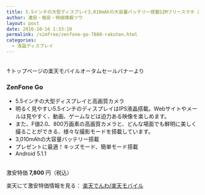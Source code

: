 ```yaml
---
title: 5.5インチの大型ディスプレイ3,010mAhの大容量バッテリー搭載SIMフリースマホ ZenFone Go が特価7,800円！送料無料！
author: 激安・格安・特価情報ツウ
layout: post
date: 2016-10-16 1:33:10
permalink: /simfree/zenfone-go-7800-rakuten.html
categories:
  - 液晶ディスプレイ
---
```


<div class="img-bg2 img_L">
<a href="//hb.afl.rakuten.co.jp/hsc/15467e7f.3e2bc886.15467e80.20608248/?scid=af_shop_txt&link_type=text&ut=eyJwYWdlIjoic2hvcCIsInR5cGUiOiJ0ZXh0IiwiY29sIjowLCJ0YXIiOjEsImNhdCI6IjIiLCJiYW4iOiIxMjYxMjM4In0%3D" target="_blank" style="word-wrap:break-word;"  ><img src="//mobile.rakuten.co.jp/img/pc/product/zenfonego/img_topic_02.jpg" border="0" style="margin:2px" alt="" title=""></a>
<p>↑トップページの楽天モバイルオータムセールバナーより</p>
</div>

### ZenFone Go
<!--more-->

* 5.5インチの大型ディスプレイと高画質カメラ
* 明るく見やすい5.5インチのディスプレイはIPS液晶搭載。Webサイトやメールは見やすく、動画、ゲームなどは迫力ある映像を楽しめます。
* また、F値2.0、800万画素の高画質カメラと、どんな場面でも鮮明に美しく撮ることができる、様々な撮影モードを搭載しています。
* 3,010mAhの大容量バッテリー搭載
* プレゼントに最適！キッズモード、簡単モード搭載
* Android 5.1.1

<br clear="all" />激安特価 <span class="tokka-price"><strong>7,800</strong></span> 円（税込）

楽天にて激安特価情報を見る： <span class="fs150p"><a href="//hb.afl.rakuten.co.jp/hsc/15467e7f.3e2bc886.15467e80.20608248/?scid=af_shop_txt&link_type=text&ut=eyJwYWdlIjoic2hvcCIsInR5cGUiOiJ0ZXh0IiwiY29sIjowLCJ0YXIiOjEsImNhdCI6IjIiLCJiYW4iOiIxMjYxMjM4In0%3D" target="_blank" style="word-wrap:break-word;"  >楽天でんわ/楽天モバイル</a></span>
